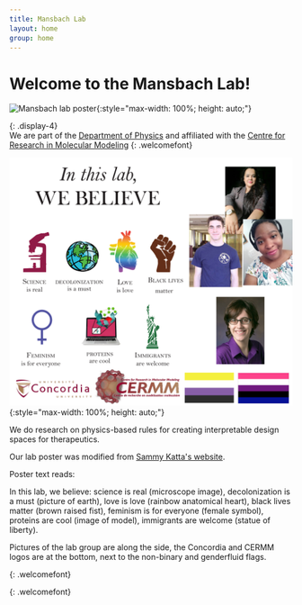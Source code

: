```yaml
---
title: Mansbach Lab 
layout: home
group: home
---
```


# Welcome to the Mansbach Lab!

![Mansbach lab poster](static/img/labgroup20230509.jpg){:style="max-width: 100%; height: auto;"}

{: .display-4}
<br>
We are part of the [Department of Physics](https://www.concordia.ca/artsci/physics.html) and affiliated with the [Centre for Research in Molecular Modeling](https://www.concordia.ca/research/molecular-modeling.html) 
{: .welcomefont}

![Mansbach lab poster](static/img/labgroup.png){:style="max-width: 100%; height: auto;"}

We do research on physics-based rules for creating interpretable design spaces for therapeutics.

Our lab poster was modified from [Sammy Katta's website](https://sammykatta.com/diversity).

Poster text reads:

In this lab, we believe: science is real (microscope image), decolonization is a must (picture of earth), love is love (rainbow anatomical heart), black lives matter (brown raised fist), feminism is for everyone (female symbol), proteins are cool (image of model), immigrants are welcome (statue of liberty).

Pictures of the lab group are along the side, the Concordia and CERMM logos are at the bottom, next to the non-binary and genderfluid flags.

{: .welcomefont}


{: .welcomefont}

